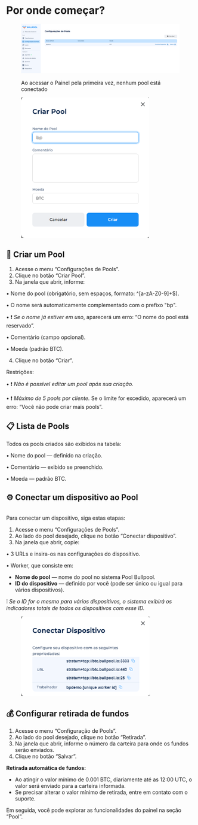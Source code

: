 # Por onde começar?

<figure><img src="../.gitbook/assets/image (21).png" alt=""><figcaption><p>Ao acessar o Painel pela primeira vez, nenhum pool está conectado</p></figcaption></figure>

<figure><img src="../.gitbook/assets/image (23).png" alt="" width="343"><figcaption></figcaption></figure>

## 🚀 Criar um Pool

1. Acesse o menu “Configurações de Pools”.
2. Clique no botão “Criar Pool”.
3. Na janela que abrir, informe:

• Nome do pool (obrigatório, sem espaços, formato: ^\[a-zA-Z0-9]+$).

• O nome será automaticamente complementado com o prefixo "bp".

• ❗ _Se o nome já estiver em uso_, aparecerá um erro: “O nome do pool está reservado”.

• Comentário (campo opcional).

• Moeda (padrão BTC).

4. Clique no botão “Criar”.

Restrições:

• ❗ _Não é possível editar um pool após sua criação._

• ❗ _Máximo de 5 pools por cliente._ Se o limite for excedido, aparecerá um erro: “Você não pode criar mais pools”.

## 📋 Lista de Pools

Todos os pools criados são exibidos na tabela:

• Nome do pool — definido na criação.

• Comentário — exibido se preenchido.

• Moeda — padrão BTC.

## ⚙️ Conectar um dispositivo ao Pool

\
Para conectar um dispositivo, siga estas etapas:

1. Acesse o menu “Configurações de Pools”.
2. Ao lado do pool desejado, clique no botão “Conectar dispositivo”.
3. Na janela que abrir, copie:

• 3 URLs e insira-os nas configurações do dispositivo.

• Worker, que consiste em:

* **Nome do pool** — nome do pool no sistema Pool Bullpool.
* **ID do dispositivo** — definido por você (pode ser único ou igual para vários dispositivos).

❕ _Se o ID for o mesmo para vários dispositivos, o sistema exibirá os indicadores totais de todos os dispositivos com esse ID._

<figure><img src="../.gitbook/assets/image (24).png" alt="" width="344"><figcaption></figcaption></figure>

## 💰 Configurar retirada de fundos

1. Acesse o menu “Configuração de Pools”.
2. Ao lado do pool desejado, clique no botão “Retirada”.
3. Na janela que abrir, informe o número da carteira para onde os fundos serão enviados.
4. Clique no botão “Salvar”.

**Retirada automática de fundos:**

* Ao atingir o valor mínimo de 0.001 BTC, diariamente até as 12:00 UTC, o valor será enviado para a carteira informada.
* Se precisar alterar o valor mínimo de retirada, entre em contato com o suporte.

Em seguida, você pode explorar as funcionalidades do painel na seção “Pool”.
